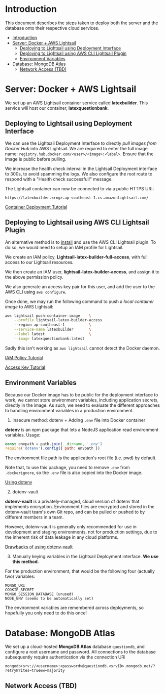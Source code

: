 # Introduction

This document describes the steps taken to deploy both the server and the database onto their respective cloud services.

- [Introduction](#introduction)
- [Server: Docker + AWS Lightsail](#server-docker--aws-lightsail)
  - [Deploying to Lightsail using Deployment Interface](#deploying-to-lightsail-using-deployment-interface)
  - [Deploying to Lightsail using AWS CLI Lightsail Plugin](#deploying-to-lightsail-using-aws-cli-lightsail-plugin)
  - [Environment Variables](#environment-variables)
- [Database: MongoDB Atlas](#database-mongodb-atlas)
  - [Network Access (TBD)](#network-access-tbd)


# Server: Docker + AWS Lightsail

We set up an AWS Lightsail container service called **latexbuilder**. This service will host our container, **latexquestionbank**.

## Deploying to Lightsail using Deployment Interface

We can use the Lightsail Deployment Interface to directly *pull images from Docker Hub* into AWS Lightsail. We are required to enter the full image name: `registry.hub.docker.com/<user>/<image>:<label>`. Ensure that the image is public before pulling.

We increase the health check interval in the Lightsail Deployment interface to 300s, to avoid spamming the logs. We also configure the root route to respond with a "Health check successful!" message.

The Lightsail container can now be connected to via a public HTTPS URI:
```
https://latexbuilder.<rng>.ap-southeast-1.cs.amazonlightsail.com/
```

[Container Deployment Tutorial](https://aws.amazon.com/tutorials/deploy-webapp-lightsail/module-three/)

## Deploying to Lightsail using AWS CLI Lightsail Plugin

An alternative method is to [install](https://lightsail.aws.amazon.com/ls/docs/en_us/articles/amazon-lightsail-install-software) and use the AWS CLI Lightsail plugin. To do so, we would need to setup an IAM profile for Lightsail.

We create an IAM policy, **Lightsail-latex-builder-full-access**, with full access to our Lightsail resources.

We then create an IAM user, **lightsail-latex-builder-access**, and assign it to the above permission policy.

We also generate an access key pair for this user, and add the user to the AWS CLI using `aws configure`.

Once done, we may run the following command to push a *local container image* to AWS Lightsail:
```sh
aws lightsail push-container-image    \
    --profile lightsail-latex-builder-access
    --region ap-southeast-1           \
    --service-name latexbuilder       \
    --label latest                    \
    --image latexquestionbank:latest
```
Sadly this isn't working as `aws lightsail` cannot detect the Docker daemon.

[IAM Policy Tutorial](https://lightsail.aws.amazon.com/ls/docs/en_us/articles/amazon-lightsail-managing-access-for-an-iam-user)

[Access Key Tutorial](https://lightsail.aws.amazon.com/ls/docs/en_us/articles/lightsail-how-to-set-up-access-keys-to-use-sdk-api-cli)

## Environment Variables

Because our Docker image has to be public for the deployment interface to work, we cannot store environment variables, including application secrets, directly in the image. As such, we need to evaluate the different approaches to handling environment variables in a production environment.

1. Insecure method: dotenv + Adding `.env` file into Docker container

**dotenv** is an npm package that lets a NodeJS application read environment variables. Usage:
```js
const envpath = path.join(__dirname, '.env')
require('dotenv').config({ path: envpath })
```
The environment file path is the application's root file (i.e. pwd) by default.

Note that, to use this package, you need to remove `.env` from `.dockerignore`, so the `.env` file is also copied into the Docker image.

[Using dotenv](https://stackoverflow.com/questions/42335016/dotenv-file-is-not-loading-environment-variables)

2. dotenv-vault

**dotenv-vault** is a privately-managed, cloud version of dotenv that implements encryption. Environment files are encrypted and stored in the dotenv-vault team's own Git repo, and can be pulled or pushed to by different members in a team.

However, dotenv-vault is generally only recommended for use in development and staging environments, not for production settings, due to the inherent risk of data leakage in any cloud platforms.

[Drawbacks of using dotenv-vault](https://stackoverflow.com/questions/52546426/is-module-dotenv-for-development-only)

3. Manually keying variables in the Lightsail Deployment interface. **We use this method.**

For the production environment, that would be the following four (actually two) variables:
```
MONGO_URI
COOKIE_SECRET
MONGO_SESSION_DATABASE (unused)
NODE_ENV (seems to be automatically set)
```
The environment variables are remembered across deployments, so hopefully you only need to do this once!

# Database: MongoDB Atlas

We set up a cloud-hosted **MongoDB Atlas** database `questiondb`, and configure a root username and password. All connections to the database subsequently require authentication via the connection URI
```
mongodb+srv://<username>:<password>@questiondb.<srvID>.mongodb.net/?retryWrites=true&w=majority
```

## Network Access (TBD)